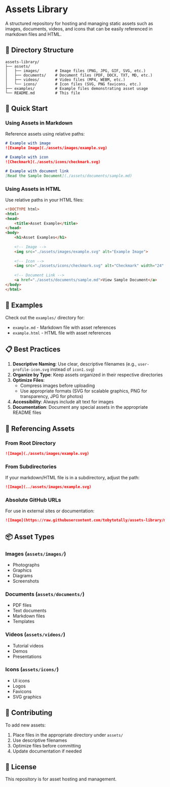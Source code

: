 # Assets Library

A structured repository for hosting and managing static assets such as images, documents, videos, and icons that can be easily referenced in markdown files and HTML.

## 📁 Directory Structure

```
assets-library/
├── assets/
│   ├── images/       # Image files (PNG, JPG, GIF, SVG, etc.)
│   ├── documents/    # Document files (PDF, DOCX, TXT, MD, etc.)
│   ├── videos/       # Video files (MP4, WEBM, etc.)
│   └── icons/        # Icon files (SVG, PNG favicons, etc.)
├── examples/         # Example files demonstrating asset usage
└── README.md         # This file
```

## 🚀 Quick Start

### Using Assets in Markdown

Reference assets using relative paths:

```markdown
# Example with image
![Example Image](./assets/images/example.svg)

# Example with icon
![Checkmark](./assets/icons/checkmark.svg)

# Example with document link
[Read the Sample Document](./assets/documents/sample.md)
```

### Using Assets in HTML

Use relative paths in your HTML files:

```html
<!DOCTYPE html>
<html>
<head>
    <title>Asset Example</title>
</head>
<body>
    <h1>Asset Examples</h1>
    
    <!-- Image -->
    <img src="./assets/images/example.svg" alt="Example Image">
    
    <!-- Icon -->
    <img src="./assets/icons/checkmark.svg" alt="Checkmark" width="24" height="24">
    
    <!-- Document Link -->
    <a href="./assets/documents/sample.md">View Sample Document</a>
</body>
</html>
```

## 📝 Examples

Check out the `examples/` directory for:
- `example.md` - Markdown file with asset references
- `example.html` - HTML file with asset references

## 📋 Best Practices

1. **Descriptive Naming**: Use clear, descriptive filenames (e.g., `user-profile-icon.svg` instead of `icon1.svg`)
2. **Organize by Type**: Keep assets organized in their respective directories
3. **Optimize Files**: 
   - Compress images before uploading
   - Use appropriate formats (SVG for scalable graphics, PNG for transparency, JPG for photos)
4. **Accessibility**: Always include alt text for images
5. **Documentation**: Document any special assets in the appropriate README files

## 🔗 Referencing Assets

### From Root Directory
```markdown
![Image](./assets/images/example.svg)
```

### From Subdirectories
If your markdown/HTML file is in a subdirectory, adjust the path:
```markdown
![Image](../assets/images/example.svg)
```

### Absolute GitHub URLs
For use in external sites or documentation:
```markdown
![Image](https://raw.githubusercontent.com/tobytotally/assets-library/main/assets/images/example.svg)
```

## 📦 Asset Types

### Images (`assets/images/`)
- Photographs
- Graphics
- Diagrams
- Screenshots

### Documents (`assets/documents/`)
- PDF files
- Text documents
- Markdown files
- Templates

### Videos (`assets/videos/`)
- Tutorial videos
- Demos
- Presentations

### Icons (`assets/icons/`)
- UI icons
- Logos
- Favicons
- SVG graphics

## 🤝 Contributing

To add new assets:

1. Place files in the appropriate directory under `assets/`
2. Use descriptive filenames
3. Optimize files before committing
4. Update documentation if needed

## 📄 License

This repository is for asset hosting and management.
